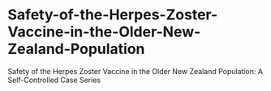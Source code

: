 # Safety-of-the-Herpes-Zoster-Vaccine-in-the-Older-New-Zealand-Population
Safety of the Herpes Zoster Vaccine in the Older New Zealand Population: A Self-Controlled Case Series
